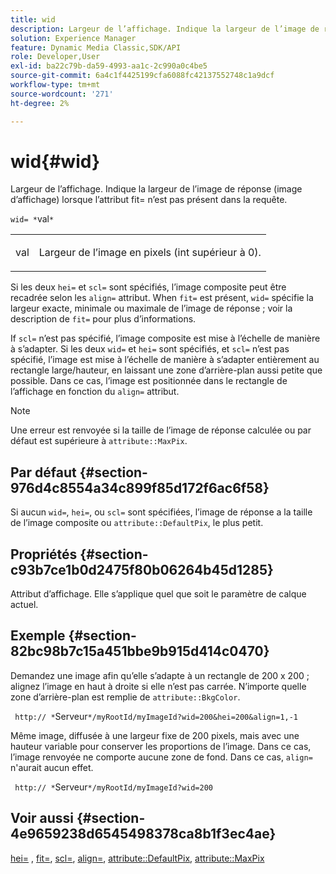 ```yaml
---
title: wid
description: Largeur de l’affichage. Indique la largeur de l’image de réponse (image d’affichage) lorsque l’attribut fit= n’est pas présent dans la requête.
solution: Experience Manager
feature: Dynamic Media Classic,SDK/API
role: Developer,User
exl-id: ba22c79b-da59-4993-aa1c-2c990a0c4be5
source-git-commit: 6a4c1f4425199cfa6088fc42137552748c1a9dcf
workflow-type: tm+mt
source-wordcount: '271'
ht-degree: 2%

---
```


# wid{#wid}

Largeur de l’affichage. Indique la largeur de l’image de réponse (image d’affichage) lorsque l’attribut fit= n’est pas présent dans la requête.

`wid= *`val`*`

<table id="simpletable_E217453246F5441C896C1F69EA4D4218"> 
 <tr class="strow"> 
  <td class="stentry"> <p> <span class="varname"> val </span> </p> </td> 
  <td class="stentry"> <p>Largeur de l’image en pixels (int supérieur à 0). </p> </td> 
 </tr> 
</table>

Si les deux `hei=` et `scl=` sont spécifiés, l’image composite peut être recadrée selon les `align=` attribut. When `fit=` est présent, `wid=` spécifie la largeur exacte, minimale ou maximale de l’image de réponse ; voir la description de `fit=` pour plus d’informations.

If `scl=` n’est pas spécifié, l’image composite est mise à l’échelle de manière à s’adapter. Si les deux `wid=` et `hei=` sont spécifiés, et `scl=` n’est pas spécifié, l’image est mise à l’échelle de manière à s’adapter entièrement au rectangle large/hauteur, en laissant une zone d’arrière-plan aussi petite que possible. Dans ce cas, l’image est positionnée dans le rectangle de l’affichage en fonction du `align=` attribut.

>[!NOTE]
>
>Une erreur est renvoyée si la taille de l’image de réponse calculée ou par défaut est supérieure à `attribute::MaxPix`.

## Par défaut {#section-976d4c8554a34c899f85d172f6ac6f58}

Si aucun `wid=`, `hei=`, ou `scl=` sont spécifiées, l’image de réponse a la taille de l’image composite ou `attribute::DefaultPix`, le plus petit.

## Propriétés {#section-c93b7ce1b0d2475f80b06264b45d1285}

Attribut d’affichage. Elle s’applique quel que soit le paramètre de calque actuel.

## Exemple {#section-82bc98b7c15a451bbe9b915d414c0470}

Demandez une image afin qu’elle s’adapte à un rectangle de 200 x 200 ; alignez l’image en haut à droite si elle n’est pas carrée. N’importe quelle zone d’arrière-plan est remplie de `attribute::BkgColor`.

` http:// *`Serveur`*/myRootId/myImageId?wid=200&hei=200&align=1,-1`

Même image, diffusée à une largeur fixe de 200 pixels, mais avec une hauteur variable pour conserver les proportions de l’image. Dans ce cas, l’image renvoyée ne comporte aucune zone de fond. Dans ce cas, `align=` n&#39;aurait aucun effet.

` http:// *`Serveur`*/myRootId/myImageId?wid=200`

## Voir aussi {#section-4e9659238d6545498378ca8b1f3ec4ae}

[hei=](../../../../../is-api/http-ref/image-serving-api-ref/c-http-protocol-reference/c-command-reference/r-is-http-hei.md#reference-6d6f556ccc0e4b98a815e8a5c1944a96) , [fit=](../../../../../is-api/http-ref/image-serving-api-ref/c-http-protocol-reference/c-command-reference/r-fit.md#reference-f11bff6d93d143d6b135de3a923bc989), [scl=](../../../../../is-api/http-ref/image-serving-api-ref/c-http-protocol-reference/c-command-reference/r-scl.md#reference-b2a74e493d0d407e98fe350551ba3fcc), [align=](../../../../../is-api/http-ref/image-serving-api-ref/c-http-protocol-reference/c-command-reference/r-align.md#reference-b7d6b87c75124d78884f916dd6544bc7), [attribute::DefaultPix](../../../../../is-api/image-catalog/image-serving-api-ref/c-image-catalog-reference/c-attributes-reference/r-defaultpix.md#reference-996b2c22b30f4fd9b970c84063306df1), [attribute::MaxPix](../../../../../is-api/image-catalog/image-serving-api-ref/c-image-catalog-reference/c-attributes-reference/r-maxpix.md#reference-e167d396ac794079ba8b5e6eb16eeda5)
